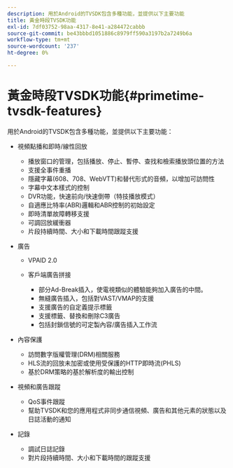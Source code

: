 ```yaml
---
description: 用於Android的TVSDK包含多種功能，並提供以下主要功能
title: 黃金時段TVSDK功能
exl-id: 7df03752-98aa-4317-8e41-a284472cabbb
source-git-commit: be43bbbd1051886c8979ff590a3197b2a7249b6a
workflow-type: tm+mt
source-wordcount: '237'
ht-degree: 0%

---
```


# 黃金時段TVSDK功能{#primetime-tvsdk-features}

用於Android的TVSDK包含多種功能，並提供以下主要功能：

* 視頻點播和即時/線性回放

   * 播放窗口的管理，包括播放、停止、暫停、查找和檢索播放頭位置的方法
   * 支援全事件重播
   * 隱藏字幕(608、708、WebVTT)和替代形式的音頻，以增加可訪問性
   * 字幕中文本樣式的控制
   * DVR功能，快速前向/快速倒帶（特技播放模式）
   * 自適應比特率(ABR)邏輯和ABR控制的初始設定
   * 即時清單故障轉移支援
   * 可調回放緩衝器
   * 片段持續時間、大小和下載時間跟蹤支援

* 廣告

   * VPAID 2.0
   * 客戶端廣告拼接

      * 部分Ad-Break插入，使電視類似的體驗能夠加入廣告的中間。
      * 無縫廣告插入，包括對VAST/VMAP的支援
      * 支援廣告的自定義提示標籤
      * 支援標籤、替換和刪除C3廣告
      * 包括封鎖信號的可定製內容/廣告插入工作流

* 內容保護

   * 訪問數字版權管理(DRM)相關服務
   * HLS流的回放未加密或使用受保護的HTTP即時流(PHLS)
   * 基於DRM策略的基於解析度的輸出控制

* 視頻和廣告跟蹤

   * QoS事件跟蹤
   * 幫助TVSDK和您的應用程式非同步通信視頻、廣告和其他元素的狀態以及日誌活動的通知

* 記錄

   * 調試日誌記錄
   * 對片段持續時間、大小和下載時間的跟蹤支援
